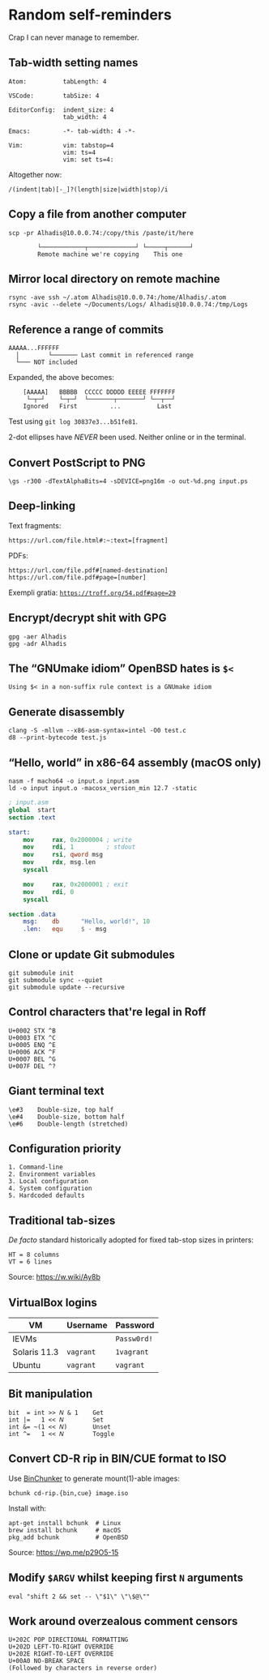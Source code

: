Random self-reminders
=====================

Crap I can never manage to remember.


Tab-width setting names
-----------------------

	Atom:          tabLength: 4
	
	VSCode:        tabSize: 4
	
	EditorConfig:  indent_size: 4
	               tab_width: 4

	Emacs:         -*- tab-width: 4 -*-

	Vim:           vim: tabstop=4
	               vim: ts=4
	               vim: set ts=4:
Altogether now:

~~~regexp
/(indent|tab)[-_]?(length|size|width|stop)/i
~~~



Copy a file from another computer
---------------------------------

	scp -pr Alhadis@10.0.0.74:/copy/this /paste/it/here
	
	        └────────────┬─────────────┘ └─────┬──────┘
	        Remote machine we're copying    This one


Mirror local directory on remote machine
----------------------------------------

	rsync -ave ssh ~/.atom Alhadis@10.0.0.74:/home/Alhadis/.atom
	rsync -avic --delete ~/Documents/Logs/ Alhadis@10.0.0.74:/tmp/Logs



Reference a range of commits
----------------------------

	AAAAA...FFFFFF
	  │        └─────── Last commit in referenced range
	  └─── NOT included

Expanded, the above becomes:

	    [AAAAA]   BBBBB  CCCCC DDDDD EEEEE FFFFFFF
	     └─┬─┘    └─┬─┘  └───────┬───────┘ └──┬──┘
	    Ignored   First         ...          Last

Test using `git log 30837e3...b51fe81`.

2-dot ellipses have *NEVER* been used. Neither online or in the terminal.



Convert PostScript to PNG
-------------------------

	\gs -r300 -dTextAlphaBits=4 -sDEVICE=png16m -o out-%d.png input.ps



Deep-linking
------------

Text fragments:

	https://url.com/file.html#:~:text=[fragment]

PDFs:

	https://url.com/file.pdf#[named-destination]
	https://url.com/file.pdf#page=[number]

Exempli gratia: [`https://troff.org/54.pdf#page=29`](https://troff.org/54.pdf#page=29)



Encrypt/decrypt shit with GPG
-----------------------------

	gpg -aer Alhadis
	gpg -adr Alhadis



The “GNUmake idiom” OpenBSD hates is `$<`
-----------------------------------------

	Using $< in a non-suffix rule context is a GNUmake idiom



Generate disassembly
--------------------

	clang -S -mllvm --x86-asm-syntax=intel -O0 test.c
	d8 --print-bytecode test.js



“Hello, world” in x86-64 assembly (macOS only)
----------------------------------------------

	nasm -f macho64 -o input.o input.asm
	ld -o input input.o -macosx_version_min 12.7 -static

~~~nasm
; input.asm
global  start
section .text

start:
	mov     rax, 0x2000004 ; write
	mov     rdi, 1         ; stdout
	mov     rsi, qword msg
	mov     rdx, msg.len
	syscall

	mov     rax, 0x2000001 ; exit
	mov     rdi, 0
	syscall

section .data
	msg:    db      "Hello, world!", 10
	.len:   equ     $ - msg
~~~



Clone or update Git submodules
------------------------------

	git submodule init
	git submodule sync --quiet
	git submodule update --recursive



Control characters that're legal in Roff
----------------------------------------

	U+0002 STX ^B
	U+0003 ETX ^C
	U+0005 ENQ ^E
	U+0006 ACK ^F
	U+0007 BEL ^G
	U+007F DEL ^?



Giant terminal text
-------------------

	\e#3    Double-size, top half
	\e#4    Double-size, bottom half
	\e#6    Double-length (stretched)



Configuration priority
----------------------

	1. Command-line
	2. Environment variables
	3. Local configuration
	4. System configuration
	5. Hardcoded defaults



Traditional tab-sizes
---------------------

_De facto_ standard historically adopted for fixed tab-stop sizes in printers:

	HT = 8 columns
	VT = 6 lines

Source: https://w.wiki/Ay8b



VirtualBox logins
-----------------

<!--------------------------------------------------->
| VM            | Username    | Password             |
|---------------|-------------|----------------------|
| IEVMs         |             | `Passw0rd!`          |
| Solaris 11.3  | `vagrant`   | `1vagrant`           |
| Ubuntu        | `vagrant`   | `vagrant`            |
<!--------------------------------------------------->



Bit manipulation
----------------

	bit  = int >> 𝑁 & 1    Get
	int |=   1 << 𝑁        Set
	int &= ~(1 << 𝑁)       Unset
	int ^=   1 << 𝑁        Toggle



Convert CD-R rip in BIN/CUE format to ISO
-----------------------------------------

Use [BinChunker](http://he.fi/bchunk/) to generate mount(1)-able images:

	bchunk cd-rip.{bin,cue} image.iso

Install with:

	apt-get install bchunk  # Linux
	brew install bchunk     # macOS
	pkg_add bchunk          # OpenBSD

Source: https://wp.me/p29O5-15



Modify `$ARGV` whilst keeping first `N` arguments
-------------------------------------------------

	eval "shift 2 && set -- \"$1\" \"\$@\""



Work around overzealous comment censors
---------------------------------------

	U+202C POP DIRECTIONAL FORMATTING
	U+202D LEFT-TO-RIGHT OVERRIDE
	U+202E RIGHT-TO-LEFT OVERRIDE
	U+00A0 NO-BREAK SPACE
	(Followed by characters in reverse order)
